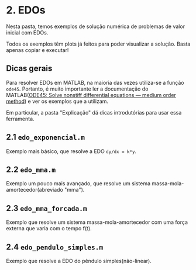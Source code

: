 # 2. EDOs

Nesta pasta, temos exemplos de solução numérica de problemas de valor inicial com EDOs.

Todos os exemplos têm plots já feitos para poder visualizar a solução. Basta apenas copiar e executar!

## Dicas gerais

Para resolver EDOs em MATLAB, na maioria das vezes utiliza-se a função `ode45`. Portanto, é muito importante ler a documentação do MATLAB([ODE45: Solve nonstiff differential equations — medium order method](https://www.mathworks.com/help/matlab/ref/ode45.html)) e ver os exemplos que a utilizam.

Em particular, a pasta "Explicação" dá dicas introdutórias para usar essa ferramenta.

## 2.1 `edo_exponencial.m`

Exemplo mais básico, que resolve a EDO `dy/dx = k*y`.

## 2.2 `edo_mma.m`

Exemplo um pouco mais avançado, que resolve um sistema massa-mola-amortecedor(abreviado "mma").

## 2.3 `edo_mma_forcada.m`

Exemplo que resolve um sistema massa-mola-amortecedor com uma força externa que varia com o tempo f(t).

## 2.4 `edo_pendulo_simples.m`

Exemplo que resolve a EDO do pêndulo simples(não-linear).